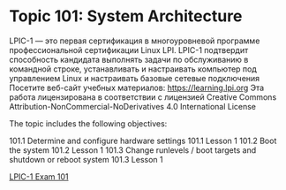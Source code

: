 # Topic 101: System Architecture

LPIC-1 — это первая сертификация в многоуровневой программе профессиональной сертификации Linux LPI. LPIC-1 подтвердит способность кандидата выполнять задачи по обслуживанию в командной строке, устанавливать и настраивать компьютер под управлением Linux и настраивать базовые сетевые подключения
Посетите веб-сайт учебных материалов: https://learning.lpi.org Эта работа лицензирована в соответствии с лицензией Creative Commons Attribution-NonCommercial-NoDerivatives 4.0 International License

The topic includes the following objectives:

101.1 Determine and configure hardware settings
 101.1 Lesson 1
101.2 Boot the system
 101.2 Lesson 1
101.3 Change runlevels / boot targets and shutdown or reboot system
 101.3 Lesson 1


[LPIC-1 Exam 101](https://learning.lpi.org/en/learning-materials/101-500/)

